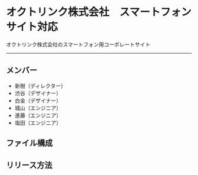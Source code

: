 # オクトリンク株式会社　スマートフォンサイト対応
オクトリンク株式会社のスマートフォン用コーポレートサイト

---

## メンバー
* 新樹（ディレクター）
* 渋谷（デザイナー）
* 白金（デザイナー）
* 城山（エンジニア）
* 進藤（エンジニア）
* 塩田（エンジニア）

## ファイル構成

## リリース方法
